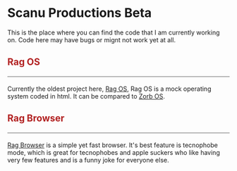 # Scanu Productions Beta
This is the place where you can find the code that I am currently working on. Code here may have bugs or mignt not work yet at all.

<h2>Rag OS</h2>
Currently the oldest project here, <a href="Desktop">Rag OS</a>, Rag OS is a mock operating system coded in html. It can be compared to <a href="https://zorbulator.github.io/os/"> Zorb OS</a>. 
<br>
<h2>Rag Browser</h2>
<p><a href="ragbrowser.html">Rag Browser</a> is a simple yet fast browser. It's best feature is tecnophobe mode, which is great for tecnophobes and apple suckers who like having very few features and is a funny joke for everyone else.</p>
<style>
    h2 {
        color: firebrick;
        padding-bottom: 20px;
        border-bottom: solid 2px  darkgrey;
    }
    
    h1 {
        display: none;
    }
    
    #scanu-productions-beta {
        display: block;
    }
</style>
